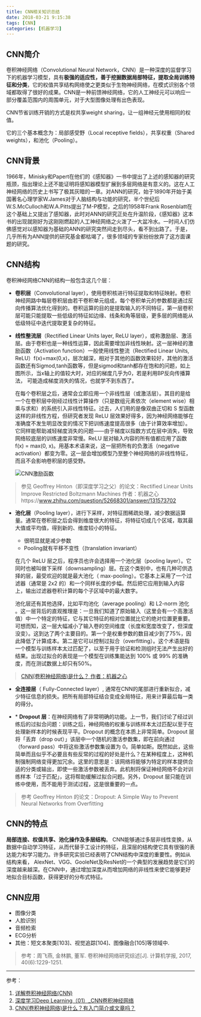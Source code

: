 ```yaml
---
title: CNN相关知识总结
date: 2018-03-21 9:15:38
tags: [CNN]
categories: [机器学习]
---
```



## CNN简介

卷积神经网络（Convolutional Neural Network，CNN）是一种深度的监督学习下的机器学习模型，具有**极强的适应性，善于挖掘数据局部特征，提取全局训练特征和分类**，它的权值共享结构网络使之更类似于生物神经网络，在模式识别各个领域都取得了很好的成果。CNN是一种前馈神经网络，它的人工神经元可以响应一部分覆盖范围内的周围单元，对于大型图像处理有出色表现。

CNN节省训练开销的方式是权共享weight sharing，让一组神经元使用相同的权值。

它的三个基本概念为：局部感受野（Local receptive fields），共享权重（Shared weights），和池化（Pooling）。

## CNN背景
1966年，Minisky和Papert在他们的《感知器》一书中提出了上述的感知器的研究瓶颈，指出理论上还不能证明将感知器模型扩展到多层网络是有意义的。这在人工神经网络的历史上书写了极其灰暗的一章。对ANN的研究，始于1890年开始于美国著名心理学家W.James对于人脑结构与功能的研究，半个世纪后W.S.McCulloch和W.A.Pitts提出了M-P模型，之后的1958年Frank Rosenblatt在这个基础上又提出了感知器，此时对ANN的研究正处在升温阶段，《感知器》这本书的出现就刚好为这刚刚燃起的人工神经网络之火泼了一大盆冷水。一时间人们仿佛感觉对以感知器为基础的ANN的研究突然间走到尽头，看不到出路了。于是，几乎所有为ANN提供的研究基金都枯竭了，很多领域的专家纷纷放弃了这方面课题的研究。 

## CNN结构
卷积神经网络CNN的结构一般包含这几个层：

- **卷积层**（Convolutional layer），使用卷积核进行特征提取和特征映射。卷积神经网路中每层卷积层由若干卷积单元组成，每个卷积单元的参数都是通过反向传播算法优化得到的。卷积运算的目的是提取输入的不同特征，第一层卷积层可能只能提取一些低级的特征如边缘、线条和角等层级，更多层的网络能从低级特征中迭代提取更复杂的特征。

- **线性整流层**（Rectified Linear Units layer, ReLU layer），或称激励层、激活层。由于卷积也是一种线性运算，因此需要增加非线性映射。这一层神经的激励函数（Activation function）一般使用线性整流（Rectified Linear Units, ReLU）f(x)=max(0,x)，层次越深，相对于其他的函数效果较好，其他的激活函数还有Sigmod,tanh函数等，但是sigmod和tanh都存在饱和的问题，如上图所示，当x轴上的值较大时，对应的梯度几乎为0，若是利用BP反向传播算法， 可能造成梯度消失的情况，也就学不到东西了。

	在每个卷积层之后，通常会立即应用一个非线性层（或激活层）。其目的是给一个在卷积层中刚经过线性计算操作（只是数组元素依次（element wise）相乘与求和）的系统引入非线性特征。过去，人们用的是像双曲正切和 S 型函数这样的非线性方程，但研究者发现 ReLU 层效果好得多，因为神经网络能够在准确度不发生明显改变的情况下把训练速度提高很多（由于计算效率增加）。它同样能帮助减轻梯度消失的问题——由于梯度以指数方式在层中消失，导致网络较底层的训练速度非常慢。ReLU 层对输入内容的所有值都应用了函数 f(x) = max(0, x)。用基本术语来说，这一层把所有的负激活（negative activation）都变为零。这一层会增加模型乃至整个神经网络的非线性特征，而且不会影响卷积层的感受野。

	![CNN激励函数](/images/CNN激励函数.png)

> 参见 Geoffrey Hinton（即深度学习之父）的论文：Rectified Linear Units Improve Restricted Boltzmann Machines
作者：机器之心https://www.zhihu.com/question/52668301/answer/131573702



- **池化层**（Pooling layer），进行下采样，对特征图稀疏处理，减少数据运算量。通常在卷积层之后会得到维度很大的特征，将特征切成几个区域，取其最大值或平均值，得到新的、维度较小的特征。
	- 很明显就是减少参数
	- Pooling就有平移不变性（(translation invariant） 

	在几个 ReLU 层之后，程序员也许会选择用一个池化层（pooling layer）。它同时也被叫做下采样（downsampling）层。在这个类别中，也有几种可供选择的层，最受欢迎的就是最大池化（ max-pooling）。它基本上采用了一个过滤器（通常是 2x2 的）和一个同样长度的步幅。然后把它应用到输入内容上，输出过滤器卷积计算的每个子区域中的最大数字。

	池化层还有其他选择，比如平均池化（average pooling）和 L2-norm 池化 。这一层背后的直观推理是：一旦我们知道了原始输入（这里会有一个高激活值）中一个特定的特征，它与其它特征的相对位置就比它的绝对位置更重要。可想而知，这一层大幅减小了输入卷的空间维度（长度和宽度改变了，但深度没变）。这到达了两个主要目的。第一个是权重参数的数目减少到了75%，因此降低了计算成本。第二是它可以控制过拟合（overfitting）。这个术语是指一个模型与训练样本太过匹配了，以至于用于验证和检测组时无法产生出好的结果。出现过拟合的表现是一个模型在训练集能达到 100% 或 99% 的准确度，而在测试数据上却只有50%。

> [CNN(卷积神经网络)是什么？ 作者：机器之心](https://www.zhihu.com/question/52668301/answer/131573702)

- **全连接层**（ Fully-Connected layer）, 通常在CNN的尾部进行重新拟合，减少特征信息的损失。把所有局部特征结合变成全局特征，用来计算最后每一类的得分。

- \* **Dropout 层**：在神经网络有了非常明确的功能。上一节，我们讨论了经过训练后的过拟合问题：训练之后，神经网络的权重与训练样本太过匹配以至于在处理新样本的时候表现平平。Dropout 的概念在本质上非常简单。Dropout 层将「丢弃（drop out）」该层中一个随机的激活参数集，即在前向通过（forward pass）中将这些激活参数集设置为 0。简单如斯。既然如此，这些简单而且似乎不必要且有些反常的过程的好处是什么？在某种程度上，这种机制强制网络变得更加冗余。这里的意思是：该网络将能够为特定的样本提供合适的分类或输出，即使一些激活参数被丢弃。此机制将保证神经网络不会对训练样本「过于匹配」，这将帮助缓解过拟合问题。另外，Dropout 层只能在训练中使用，而不能用于测试过程，这是很重要的一点。

> 参考 Geoffrey Hinton 的论文：Dropout: A Simple Way to Prevent Neural Networks from Overfitting


## CNN的特点

**局部连接、权值共享、池化操作及多层结构**。
CNN能够通过多层非线性变换，从数据中自动学习特征，从而代替手工设计的特征，且深层的结构使它具有很强的表达能力和学习能力。许多研究实验已经表明了CNN结构中深度的重要性。例如从结构来看， AlexNet、VGG、GooleNet及ResNet的一个典型的发展趋势是它们的深度越来越深。在CNN中，通过增加深度从而增加网络的非线性来使它能够更好地拟合目标函数，获得更好的分布式特征。

## CNN应用
- 图像分类
- 人脸识别
- 音频检索
- ECG分析
- 其他：短文本聚类[103]、视觉追踪[104]、图像融合[105]等领域中.

> 参考：周飞燕, 金林鹏, 董军. 卷积神经网络研究综述[J]. 计算机学报, 2017, 40(6):1229-1251.


----------


参考：

1. [详解卷积神经网络(CNN)](http://blog.csdn.net/qq_25762497/article/details/51052861)
2. [深度学习Deep Learning（01）_CNN卷积神经网络](http://blog.csdn.net/u013082989/article/details/53673602)
3. [CNN(卷积神经网络)是什么？有入门简介或文章吗？](https://www.zhihu.com/question/52668301/answer/131573702)

